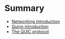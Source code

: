 # Summary

- [Networking introduction](networking-introduction.md)
- [Quinn introduction](quinn.md)
- [The QUIC protocol](quic.md)

